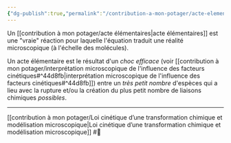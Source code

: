 ```yaml
---
{"dg-publish":true,"permalink":"/contribution-a-mon-potager/acte-elementaires/"}
---
```


Un [[contribution à mon potager/acte élémentaires\|acte élémentaires]] est une "vraie" réaction pour laquelle l'équation traduit une réalité microscopique (à l'échelle des molécules).
  
Un acte élémentaire est le résultat d'un *choc efficace* (voir [[contribution à mon potager/interprétation microscopique de l'influence des facteurs cinétiques#^44d8fb\|interprétation microscopique de l'influence des facteurs cinétiques#^44d8fb]]) entre un *très petit nombre* d'espèces qui a lieu avec la rupture et/ou la création du plus petit nombre de liaisons chimiques *possibles*.

---
[[contribution à mon potager/Loi cinétique d’une transformation chimique et modélisation microscopique\|Loi cinétique d’une transformation chimique et modélisation microscopique]] #🌲 